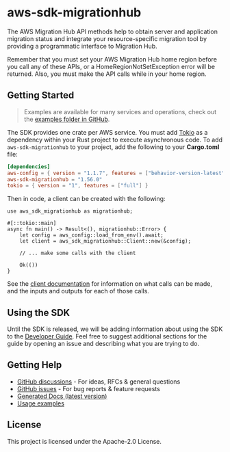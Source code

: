 # aws-sdk-migrationhub

The AWS Migration Hub API methods help to obtain server and application migration status and integrate your resource-specific migration tool by providing a programmatic interface to Migration Hub.

Remember that you must set your AWS Migration Hub home region before you call any of these APIs, or a HomeRegionNotSetException error will be returned. Also, you must make the API calls while in your home region.

## Getting Started

> Examples are available for many services and operations, check out the
> [examples folder in GitHub](https://github.com/awslabs/aws-sdk-rust/tree/main/examples).

The SDK provides one crate per AWS service. You must add [Tokio](https://crates.io/crates/tokio)
as a dependency within your Rust project to execute asynchronous code. To add `aws-sdk-migrationhub` to
your project, add the following to your **Cargo.toml** file:

```toml
[dependencies]
aws-config = { version = "1.1.7", features = ["behavior-version-latest"] }
aws-sdk-migrationhub = "1.56.0"
tokio = { version = "1", features = ["full"] }
```

Then in code, a client can be created with the following:

```rust,no_run
use aws_sdk_migrationhub as migrationhub;

#[::tokio::main]
async fn main() -> Result<(), migrationhub::Error> {
    let config = aws_config::load_from_env().await;
    let client = aws_sdk_migrationhub::Client::new(&config);

    // ... make some calls with the client

    Ok(())
}
```

See the [client documentation](https://docs.rs/aws-sdk-migrationhub/latest/aws_sdk_migrationhub/client/struct.Client.html)
for information on what calls can be made, and the inputs and outputs for each of those calls.

## Using the SDK

Until the SDK is released, we will be adding information about using the SDK to the
[Developer Guide](https://docs.aws.amazon.com/sdk-for-rust/latest/dg/welcome.html). Feel free to suggest
additional sections for the guide by opening an issue and describing what you are trying to do.

## Getting Help

* [GitHub discussions](https://github.com/awslabs/aws-sdk-rust/discussions) - For ideas, RFCs & general questions
* [GitHub issues](https://github.com/awslabs/aws-sdk-rust/issues/new/choose) - For bug reports & feature requests
* [Generated Docs (latest version)](https://awslabs.github.io/aws-sdk-rust/)
* [Usage examples](https://github.com/awslabs/aws-sdk-rust/tree/main/examples)

## License

This project is licensed under the Apache-2.0 License.

